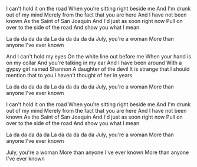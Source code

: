 I can't hold it on the road
When you're sitting right beside me
And I'm drunk out of my mind
Merely from the fact that you are here
And I have not been known
As the Saint of San Joaquin
And I'd just as soon right now
Pull on over to the side of the road
And show you what I mean

La da da da da da 
La da da da da da 
July, you're a woman
More than anyone I've ever known

And I can't hold my eyes
On the white line out before me
When your hand is on my collar
And you're talking in my ear
And I have been around
With a gypsy girl named Shannon
A daughter of the devil
It is strange that I should mention that to you
I haven't thought of her in years

La da da da da da 
La da da da da da 
July, you're a woman
More than anyone I've ever known

I can't hold it on the road
When you're sitting right beside me
And I'm drunk out of my mind 
Merely from the fact that you are here
And I have not been known
As the Saint of San Joaquin
And I'd just as soon right now
Pull on over to the side of the road
And show you what I mean


La da da da da da 
La da da da da da 
July, you're a woman
More than anyone I've ever known

July, you're a woman
More than anyone I've ever known
More than anyone I've ever known
